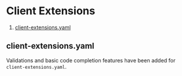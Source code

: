Client Extensions
=================

1. [client-extensions.yaml](#client-extensionsyaml)

client-extensions.yaml
----------------------

Validations and basic code completion features have been added for `client-extensions.yaml`.
